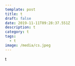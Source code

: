 ```yaml
---
template: post
title: t
draft: false
date: 2019-11-11T09:28:37.551Z
description: t
category: t
tags:
  - t
image: /media/cs.jpeg
---
```

t
